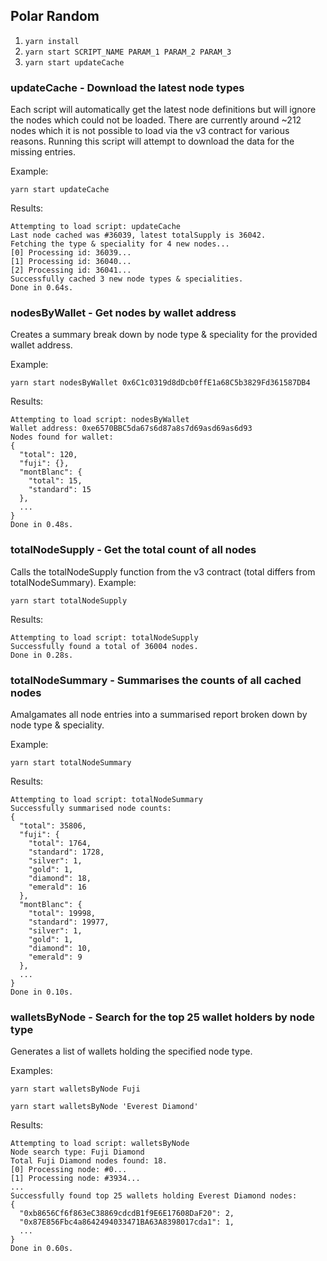 ## Polar Random

1. `yarn install`
2. `yarn start SCRIPT_NAME PARAM_1 PARAM_2 PARAM_3`
3. `yarn start updateCache`

### updateCache - Download the latest node types
Each script will automatically get the latest node definitions but will ignore the nodes which could not be loaded. There are currently around ~212 nodes which it is not possible to load via the v3 contract for various reasons. Running this script will attempt to download the data for the missing entries.

Example:

`yarn start updateCache`

Results:

```
Attempting to load script: updateCache
Last node cached was #36039, latest totalSupply is 36042.
Fetching the type & speciality for 4 new nodes...
[0] Processing id: 36039...
[1] Processing id: 36040...
[2] Processing id: 36041...
Successfully cached 3 new node types & specialities.
Done in 0.64s.
```

### nodesByWallet - Get nodes by wallet address
Creates a summary break down by node type & speciality for the provided wallet address.

Example:

`yarn start nodesByWallet 0x6C1c0319d8dDcb0ffE1a68C5b3829Fd361587DB4`

Results:

```
Attempting to load script: nodesByWallet
Wallet address: 0xe6570BBC5da67s6d87a8s7d69asd69as6d93
Nodes found for wallet:
{                   
  "total": 120,     
  "fuji": {},       
  "montBlanc": {    
    "total": 15,    
    "standard": 15  
  },                
  ...
}
Done in 0.48s.
```

### totalNodeSupply - Get the total count of all nodes
Calls the totalNodeSupply function from the v3 contract (total differs from totalNodeSummary).
Example:

`yarn start totalNodeSupply`

Results:

```
Attempting to load script: totalNodeSupply
Successfully found a total of 36004 nodes.
Done in 0.28s.
```

### totalNodeSummary - Summarises the counts of all cached nodes 
Amalgamates all node entries into a summarised report broken down by node type & speciality.

Example:

`yarn start totalNodeSummary`

Results:

```
Attempting to load script: totalNodeSummary
Successfully summarised node counts:
{
  "total": 35806,
  "fuji": {
    "total": 1764,
    "standard": 1728,
    "silver": 1,
    "gold": 1,
    "diamond": 18,
    "emerald": 16
  },
  "montBlanc": {
    "total": 19998,
    "standard": 19977,
    "silver": 1,
    "gold": 1,
    "diamond": 10,
    "emerald": 9
  },
  ...
}
Done in 0.10s.
```


### walletsByNode - Search for the top 25 wallet holders by node type
Generates a list of wallets holding the specified node type.

Examples:

`yarn start walletsByNode Fuji`

`yarn start walletsByNode 'Everest Diamond'`

Results:

```
Attempting to load script: walletsByNode
Node search type: Fuji Diamond
Total Fuji Diamond nodes found: 18.
[0] Processing node: #0...
[1] Processing node: #3934...
...
Successfully found top 25 wallets holding Everest Diamond nodes:
{
  "0xb8656Cf6f863eC38869cdcdB1f9E6E17608DaF20": 2,
  "0x87E856Fbc4a8642494033471BA63A8398017cda1": 1,
  ...
}
Done in 0.60s.
```
